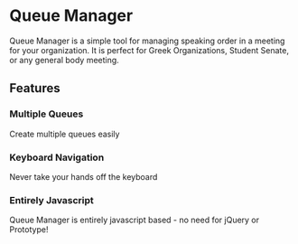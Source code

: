 Queue Manager
=============

Queue Manager is a simple tool for managing speaking order in a meeting for your organization. It is perfect for Greek Organizations, Student Senate, or any general body meeting.

Features
--------

### Multiple Queues
Create multiple queues easily

### Keyboard Navigation
Never take your hands off the keyboard

### Entirely Javascript
Queue Manager is entirely javascript based - no need for jQuery or Prototype!